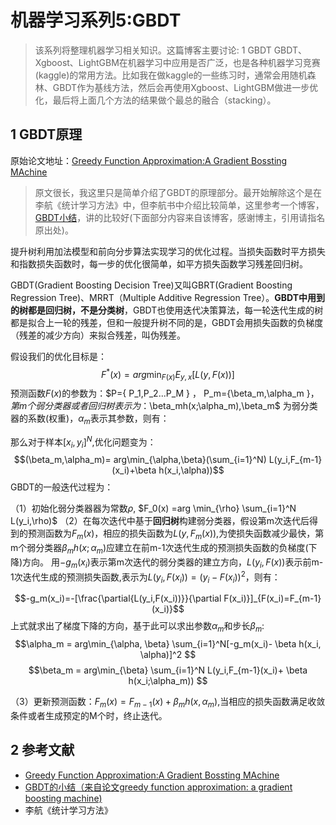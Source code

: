 # 机器学习系列5:GBDT
> 该系列将整理机器学习相关知识。这篇博客主要讨论:
> 1 GBDT
>  GBDT、Xgboost、LightGBM在机器学习中应用是否广泛，也是各种机器学习竞赛(kaggle)的常用方法。比如我在做kaggle的一些练习时，通常会用随机森林、GBDT作为基线方法，然后会再使用Xgboost、LightGBM做进一步优化，最后将上面几个方法的结果做个最总的融合（stacking）。

## 1 GBDT原理
原始论文地址：[Greedy Function Approximation:A Gradient Bossting MAchine](https://statweb.stanford.edu/~jhf/ftp/trebst.pdf)

>原文很长，我这里只是简单介绍了GBDT的原理部分。最开始解除这个是在李航《统计学习方法》中，但李航书中介绍比较简单，这里参考一个博客，[GBDT小结](https://blog.csdn.net/niuniuyuh/article/details/76922210)，讲的比较好(下面部分内容来自该博客，感谢博主，引用请指名原出处)。

<!--more-->
提升树利用加法模型和前向分步算法实现学习的优化过程。当损失函数时平方损失和指数损失函数时，每一步的优化很简单，如平方损失函数学习残差回归树。

GBDT(Gradient Boosting Decision Tree)又叫GBRT(Gradient Boosting Regression Tree)、MRRT（Multiple Additive Regression Tree）。**GBDT中用到的树都是回归树，不是分类树**，GBDT也使用迭代决策算法，每一轮迭代生成的树都是拟合上一轮的残差，但和一般提升树不同的是，GBDT会用损失函数的负梯度（残差的减少方向）来拟合残差，叫伪残差。

假设我们的优化目标是：
$$F^*(x) = arg\min_{F(x)}E_{y,x}[L(y,F(x))]$$
预测函数$F(x)$的参数为：$P={ P_1,P_2...P_M } $，$ P_m={\beta_m,\alpha_m }$，第m个弱分类器或者回归树表示为：$\beta_mh(x;\alpha_m)$,$\beta_m$ 为弱分类器的系数(权重)，$\alpha_m$表示其参数，则有：

那么对于样本$[ {x_i,y_i } ]^N$,优化问题变为：
$$(\beta_m,\alpha_m)= arg\min_{\alpha,\beta}(\sum_{i=1}^N) L(y_i,F_{m-1}(x_i)+\beta h(x_i,\alpha))$$
GBDT的一般迭代过程为：

（1）初始化弱分类器器为常数$\rho$, $F_0(x) =arg \min_{\rho} \sum_{i=1}^N L(y_i,\rho)$
（2）在每次迭代中基于**回归树**构建弱分类器，假设第m次迭代后得到的预测函数为$F_m(x)$，相应的损失函数为$L(y,F_m(x))$,为使损失函数减少最快，第m个弱分类器$\beta_m h(x;\alpha_m)$应建立在前m-1次迭代生成的预测损失函数的负梯度(下降)方向。 用$-g_m(x_i)$表示第m次迭代的弱分类器的建立方向，$L(y_i, F(x))$表示前m-1次迭代生成的预测损失函数,表示为$L(y_i,F(x_i)) = (y_i-F(x_i))^2$，则有：

$$-g_m(x_i)=-[\frac{\partial{L(y_i,F(x_i))}}{\partial F(x_i)}]_{F(x_i)=F_{m-1}(x_i)}$$
上式就求出了梯度下降的方向，基于此可以求出参数$\alpha_m$和步长$\beta_m$:
$$\alpha_m = arg\min_{\alpha, \beta} \sum_{i=1}^N[-g_m(x_i)- \beta h(x_i, \alpha)]^2 $$
$$\beta_m = arg\min_{\beta} \sum_{i=1}^N L(y_i,F_{m-1}(x_i)+ \beta h(x_i;\alpha_m)) $$

（3）更新预测函数：$F_m(x) = F_{m-1}(x) + \beta_m h(x, \alpha_m)$,当相应的损失函数满足收敛条件或者生成预定的M个时，终止迭代。

## 2 参考文献
* [Greedy Function Approximation:A Gradient Bossting MAchine](https://statweb.stanford.edu/~jhf/ftp/trebst.pdf)
* [GBDT的小结（来自论文greedy function approximation: a gradient boosting machine)](https://blog.csdn.net/niuniuyuh/article/details/76922210)
* 李航《统计学习方法》 


